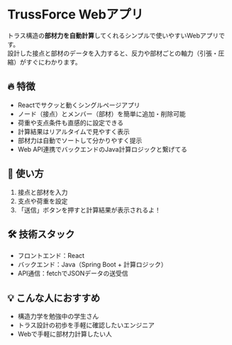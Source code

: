 # TrussForce Webアプリ

トラス構造の**部材力を自動計算**してくれるシンプルで使いやすいWebアプリです。  
設計した接点と部材のデータを入力すると、反力や部材ごとの軸力（引張・圧縮）がすぐにわかります。  

## 🔥 特徴

- Reactでサクッと動くシングルページアプリ
- ノード（接点）とメンバー（部材）を簡単に追加・削除可能
- 荷重や支点条件も直感的に設定できる
- 計算結果はリアルタイムで見やすく表示
- 部材力は自動でソートして分かりやすく提示
- Web API連携でバックエンドのJava計算ロジックと繋げてる

## 🚀 使い方

1. 接点と部材を入力  
2. 支点や荷重を設定  
3. 「送信」ボタンを押すと計算結果が表示されるよ！  

## 🛠️ 技術スタック

- フロントエンド：React  
- バックエンド：Java（Spring Boot + 計算ロジック）  
- API通信：fetchでJSONデータの送受信  

## 💡 こんな人におすすめ

- 構造力学を勉強中の学生さん  
- トラス設計の初歩を手軽に確認したいエンジニア  
- Webで手軽に部材力計算したい人  
